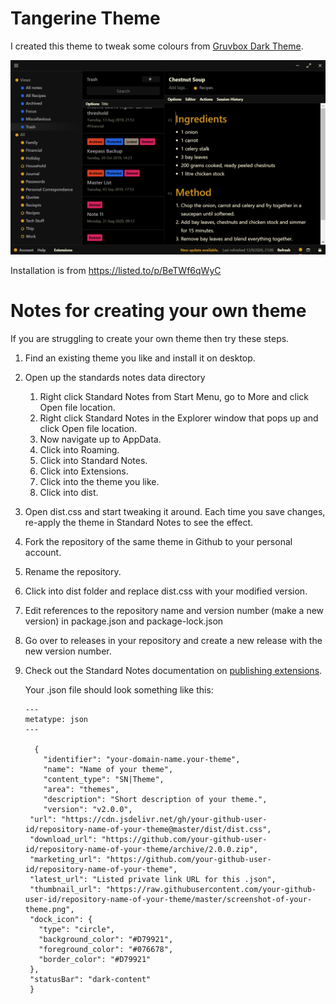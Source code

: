 # Tangerine Theme
I created this theme to tweak some colours from [Gruvbox Dark Theme](https://github.com/christianhans/sn-gruvbox-dark-theme).

![preview](preview.png)

Installation is from https://listed.to/p/BeTWf6qWyC

# Notes for creating your own theme

If you are struggling to create your own theme then try these steps.

1. Find an existing theme you like and install it on desktop.
2. Open up the standards notes data directory 
   1. Right click Standard Notes from Start Menu, go to More and click Open file location.
   2. Right click Standard Notes in the Explorer window that pops up and click Open file location.
   3. Now navigate up to AppData.
   4. Click into Roaming.
   5. Click into Standard Notes.
   6. Click into Extensions.
   7. Click into the theme you like.
   8. Click into dist.

9. Open dist.css and start tweaking it around. Each time you save changes, re-apply the theme in Standard Notes to see the effect.
3. Fork the repository of the same theme in Github to your personal account.
4. Rename the repository.
5. Click into dist folder and replace dist.css with your modified version.
6. Edit references to the repository name and version number (make a new version) in package.json and package-lock.json
7. Go over to releases in your repository and create a new release with the new version number.
8. Check out the Standard Notes documentation on [publishing extensions](https://docs.standardnotes.org/extensions/publishing).

   Your .json file should look something like this:
   ```
   ---
   metatype: json
   ---

     {
       "identifier": "your-domain-name.your-theme",
       "name": "Name of your theme",
       "content_type": "SN|Theme",
       "area": "themes",
       "description": "Short description of your theme.",
       "version": "v2.0.0",
    "url": "https://cdn.jsdelivr.net/gh/your-github-user-id/repository-name-of-your-theme@master/dist/dist.css",
    "download_url": "https://github.com/your-github-user-id/repository-name-of-your-theme/archive/2.0.0.zip",
    "marketing_url": "https://github.com/your-github-user-id/repository-name-of-your-theme",
    "latest_url": "Listed private link URL for this .json",
    "thumbnail_url": "https://raw.githubusercontent.com/your-github-user-id/repository-name-of-your-theme/master/screenshot-of-your-theme.png",
    "dock_icon": {
      "type": "circle",
      "background_color": "#D79921",
      "foreground_color": "#076678",
      "border_color": "#D79921"
    },
    "statusBar": "dark-content"
    }
   ```
